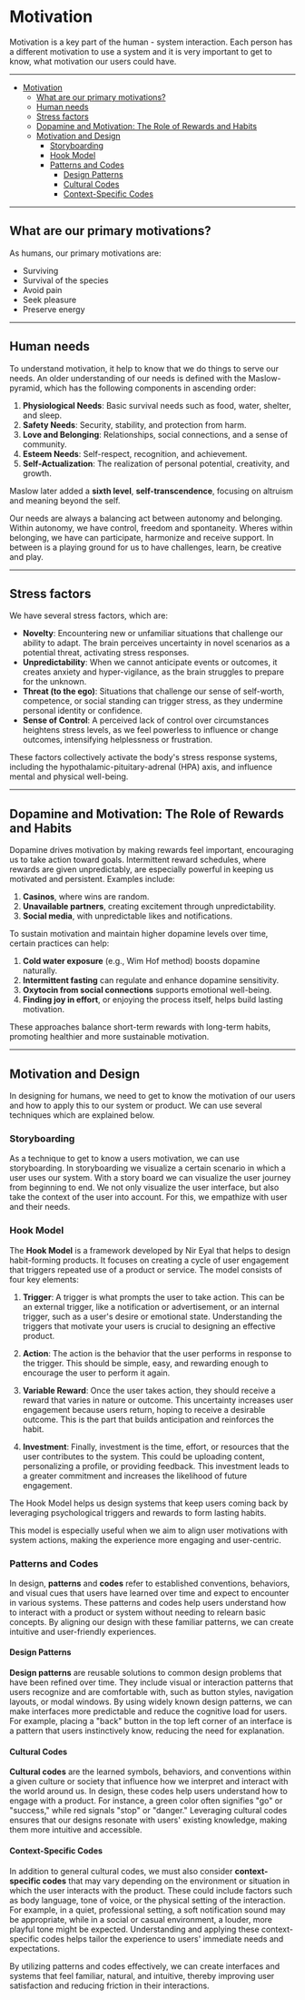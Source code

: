 # Motivation
Motivation is a key part of the human - system interaction. Each person has a different motivation to use a system and it is very important to get to know, what motivation our users could have.

---

- [Motivation](#motivation)
  - [What are our primary motivations?](#what-are-our-primary-motivations)
  - [Human needs](#human-needs)
  - [Stress factors](#stress-factors)
  - [Dopamine and Motivation: The Role of Rewards and Habits](#dopamine-and-motivation-the-role-of-rewards-and-habits)
  - [Motivation and Design](#motivation-and-design)
    - [Storyboarding](#storyboarding)
    - [Hook Model](#hook-model)
    - [Patterns and Codes](#patterns-and-codes)
      - [Design Patterns](#design-patterns)
      - [Cultural Codes](#cultural-codes)
      - [Context-Specific Codes](#context-specific-codes)

---

## What are our primary motivations?
As humans, our primary motivations are:
- Surviving
- Survival of the species
- Avoid pain
- Seek pleasure
- Preserve energy

---

## Human needs

To understand motivation, it help to know that we do things to serve our needs. An older understanding of our needs is defined with the Maslow-pyramid, which has the following components in ascending order:

1. **Physiological Needs**: Basic survival needs such as food, water, shelter, and sleep.  
2. **Safety Needs**: Security, stability, and protection from harm.  
3. **Love and Belonging**: Relationships, social connections, and a sense of community.  
4. **Esteem Needs**: Self-respect, recognition, and achievement.  
5. **Self-Actualization**: The realization of personal potential, creativity, and growth.  

Maslow later added a **sixth level**, **self-transcendence**, focusing on altruism and meaning beyond the self.

Our needs are always a balancing act between autonomy and belonging. Within autonomy, we have control, freedom and spontaneity. Wheres within belonging, we have can participate, harmonize and receive support. In between is a playing ground for us to have challenges, learn, be creative and play.

---

## Stress factors

We have several stress factors, which are:

- **Novelty**: Encountering new or unfamiliar situations that challenge our ability to adapt. The brain perceives uncertainty in novel scenarios as a potential threat, activating stress responses.  
- **Unpredictability**: When we cannot anticipate events or outcomes, it creates anxiety and hyper-vigilance, as the brain struggles to prepare for the unknown.  
- **Threat (to the ego)**: Situations that challenge our sense of self-worth, competence, or social standing can trigger stress, as they undermine personal identity or confidence.  
- **Sense of Control**: A perceived lack of control over circumstances heightens stress levels, as we feel powerless to influence or change outcomes, intensifying helplessness or frustration.  

These factors collectively activate the body's stress response systems, including the hypothalamic-pituitary-adrenal (HPA) axis, and influence mental and physical well-being.

---

## Dopamine and Motivation: The Role of Rewards and Habits  

Dopamine drives motivation by making rewards feel important, encouraging us to take action toward goals. Intermittent reward schedules, where rewards are given unpredictably, are especially powerful in keeping us motivated and persistent. Examples include:  
1. **Casinos**, where wins are random.  
2. **Unavailable partners**, creating excitement through unpredictability.  
3. **Social media**, with unpredictable likes and notifications.  

To sustain motivation and maintain higher dopamine levels over time, certain practices can help:  
1. **Cold water exposure** (e.g., Wim Hof method) boosts dopamine naturally.  
2. **Intermittent fasting** can regulate and enhance dopamine sensitivity.  
3. **Oxytocin from social connections** supports emotional well-being.  
4. **Finding joy in effort**, or enjoying the process itself, helps build lasting motivation.  

These approaches balance short-term rewards with long-term habits, promoting healthier and more sustainable motivation.

---

## Motivation and Design

In designing for humans, we need to get to know the motivation of our users and how to apply this to our system or product. We can use several techniques which are explained below.

### Storyboarding

As a technique to get to know a users motivation, we can use storyboarding. In storyboarding we visualize a certain scenario in which a user uses our system. With a story board we can visualize the user journey from beginning to end. We not only visualize the user interface, but also take the context of the user into account. For this, we empathize with user and their needs.

### Hook Model

The **Hook Model** is a framework developed by Nir Eyal that helps to design habit-forming products. It focuses on creating a cycle of user engagement that triggers repeated use of a product or service. The model consists of four key elements:

1. **Trigger**: A trigger is what prompts the user to take action. This can be an external trigger, like a notification or advertisement, or an internal trigger, such as a user's desire or emotional state. Understanding the triggers that motivate your users is crucial to designing an effective product.

2. **Action**: The action is the behavior that the user performs in response to the trigger. This should be simple, easy, and rewarding enough to encourage the user to perform it again.

3. **Variable Reward**: Once the user takes action, they should receive a reward that varies in nature or outcome. This uncertainty increases user engagement because users return, hoping to receive a desirable outcome. This is the part that builds anticipation and reinforces the habit.

4. **Investment**: Finally, investment is the time, effort, or resources that the user contributes to the system. This could be uploading content, personalizing a profile, or providing feedback. This investment leads to a greater commitment and increases the likelihood of future engagement.

The Hook Model helps us design systems that keep users coming back by leveraging psychological triggers and rewards to form lasting habits. 

This model is especially useful when we aim to align user motivations with system actions, making the experience more engaging and user-centric.

### Patterns and Codes

In design, **patterns** and **codes** refer to established conventions, behaviors, and visual cues that users have learned over time and expect to encounter in various systems. These patterns and codes help users understand how to interact with a product or system without needing to relearn basic concepts. By aligning our design with these familiar patterns, we can create intuitive and user-friendly experiences.

#### Design Patterns
**Design patterns** are reusable solutions to common design problems that have been refined over time. They include visual or interaction patterns that users recognize and are comfortable with, such as button styles, navigation layouts, or modal windows. By using widely known design patterns, we can make interfaces more predictable and reduce the cognitive load for users. For example, placing a "back" button in the top left corner of an interface is a pattern that users instinctively know, reducing the need for explanation.

#### Cultural Codes
**Cultural codes** are the learned symbols, behaviors, and conventions within a given culture or society that influence how we interpret and interact with the world around us. In design, these codes help users understand how to engage with a product. For instance, a green color often signifies "go" or "success," while red signals "stop" or "danger." Leveraging cultural codes ensures that our designs resonate with users' existing knowledge, making them more intuitive and accessible.

#### Context-Specific Codes
In addition to general cultural codes, we must also consider **context-specific codes** that may vary depending on the environment or situation in which the user interacts with the product. These could include factors such as body language, tone of voice, or the physical setting of the interaction. For example, in a quiet, professional setting, a soft notification sound may be appropriate, while in a social or casual environment, a louder, more playful tone might be expected. Understanding and applying these context-specific codes helps tailor the experience to users' immediate needs and expectations.

By utilizing patterns and codes effectively, we can create interfaces and systems that feel familiar, natural, and intuitive, thereby improving user satisfaction and reducing friction in their interactions.